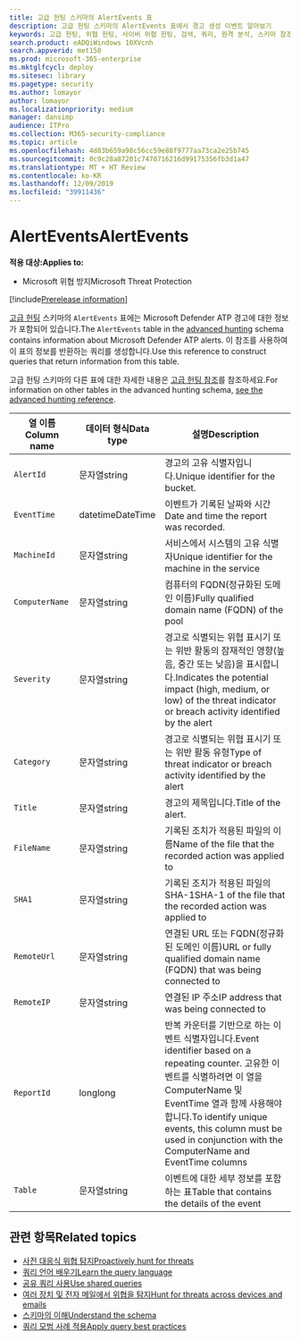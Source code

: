 ```yaml
---
title: 고급 헌팅 스키마의 AlertEvents 표
description: 고급 헌팅 스키마의 AlertEvents 표에서 경고 생성 이벤트 알아보기
keywords: 고급 헌팅, 위협 헌팅, 사이버 위협 헌팅, 검색, 쿼리, 원격 분석, 스키마 참조, kusto, 표, 열, 데이터 형식, 설명, alertevents, 경고, 심각도, 분류
search.product: eADQiWindows 10XVcnh
search.appverid: met150
ms.prod: microsoft-365-enterprise
ms.mktglfcycl: deploy
ms.sitesec: library
ms.pagetype: security
ms.author: lomayor
author: lomayor
ms.localizationpriority: medium
manager: dansimp
audience: ITPro
ms.collection: M365-security-compliance
ms.topic: article
ms.openlocfilehash: 4d83b659a98c56cc59e88f9777aa73ca2e25b745
ms.sourcegitcommit: 0c9c28a87201c7470716216d99175356fb3d1a47
ms.translationtype: MT + HT Review
ms.contentlocale: ko-KR
ms.lasthandoff: 12/09/2019
ms.locfileid: "39911436"
---
```

# <a name="alertevents"></a><span data-ttu-id="4f931-104">AlertEvents</span><span class="sxs-lookup"><span data-stu-id="4f931-104">AlertEvents</span></span>

<span data-ttu-id="4f931-105">**적용 대상:**</span><span class="sxs-lookup"><span data-stu-id="4f931-105">**Applies to:**</span></span>
- <span data-ttu-id="4f931-106">Microsoft 위협 방지</span><span class="sxs-lookup"><span data-stu-id="4f931-106">Microsoft Threat Protection</span></span>

[!include[Prerelease information](prerelease.md)]

<span data-ttu-id="4f931-107">[고급 헌팅](advanced-hunting-overview.md) 스키마의 `AlertEvents` 표에는 Microsoft Defender ATP 경고에 대한 정보가 포함되어 있습니다.</span><span class="sxs-lookup"><span data-stu-id="4f931-107">The `AlertEvents` table in the [advanced hunting](advanced-hunting-overview.md) schema contains information about Microsoft Defender ATP alerts.</span></span> <span data-ttu-id="4f931-108">이 참조를 사용하여 이 표의 정보를 반환하는 쿼리를 생성합니다.</span><span class="sxs-lookup"><span data-stu-id="4f931-108">Use this reference to construct queries that return information from this table.</span></span>

<span data-ttu-id="4f931-109">고급 헌팅 스키마의 다른 표에 대한 자세한 내용은 [고급 헌팅 참조](advanced-hunting-schema-tables.md)를 참조하세요.</span><span class="sxs-lookup"><span data-stu-id="4f931-109">For information on other tables in the advanced hunting schema, [see the advanced hunting reference](advanced-hunting-schema-tables.md).</span></span>

| <span data-ttu-id="4f931-110">열 이름</span><span class="sxs-lookup"><span data-stu-id="4f931-110">Column name</span></span> | <span data-ttu-id="4f931-111">데이터 형식</span><span class="sxs-lookup"><span data-stu-id="4f931-111">Data type</span></span> | <span data-ttu-id="4f931-112">설명</span><span class="sxs-lookup"><span data-stu-id="4f931-112">Description</span></span> |
|-------------|-----------|-------------|
| `AlertId` | <span data-ttu-id="4f931-113">문자열</span><span class="sxs-lookup"><span data-stu-id="4f931-113">string</span></span> | <span data-ttu-id="4f931-114">경고의 고유 식별자입니다.</span><span class="sxs-lookup"><span data-stu-id="4f931-114">Unique identifier for the bucket.</span></span> |
| `EventTime` | <span data-ttu-id="4f931-115">datetime</span><span class="sxs-lookup"><span data-stu-id="4f931-115">DateTime</span></span> | <span data-ttu-id="4f931-116">이벤트가 기록된 날짜와 시간</span><span class="sxs-lookup"><span data-stu-id="4f931-116">Date and time the report was recorded.</span></span> |
| `MachineId` | <span data-ttu-id="4f931-117">문자열</span><span class="sxs-lookup"><span data-stu-id="4f931-117">string</span></span> | <span data-ttu-id="4f931-118">서비스에서 시스템의 고유 식별자</span><span class="sxs-lookup"><span data-stu-id="4f931-118">Unique identifier for the machine in the service</span></span> |
| `ComputerName` | <span data-ttu-id="4f931-119">문자열</span><span class="sxs-lookup"><span data-stu-id="4f931-119">string</span></span> | <span data-ttu-id="4f931-120">컴퓨터의 FQDN(정규화된 도메인 이름)</span><span class="sxs-lookup"><span data-stu-id="4f931-120">Fully qualified domain name (FQDN) of the pool</span></span> |
| `Severity` | <span data-ttu-id="4f931-121">문자열</span><span class="sxs-lookup"><span data-stu-id="4f931-121">string</span></span> | <span data-ttu-id="4f931-122">경고로 식별되는 위협 표시기 또는 위반 활동의 잠재적인 영향(높음, 중간 또는 낮음)을 표시합니다.</span><span class="sxs-lookup"><span data-stu-id="4f931-122">Indicates the potential impact (high, medium, or low) of the threat indicator or breach activity identified by the alert</span></span> |
| `Category` | <span data-ttu-id="4f931-123">문자열</span><span class="sxs-lookup"><span data-stu-id="4f931-123">string</span></span> | <span data-ttu-id="4f931-124">경고로 식별되는 위협 표시기 또는 위반 활동 유형</span><span class="sxs-lookup"><span data-stu-id="4f931-124">Type of threat indicator or breach activity identified by the alert</span></span> |
| `Title` | <span data-ttu-id="4f931-125">문자열</span><span class="sxs-lookup"><span data-stu-id="4f931-125">string</span></span> | <span data-ttu-id="4f931-126">경고의 제목입니다.</span><span class="sxs-lookup"><span data-stu-id="4f931-126">Title of the alert.</span></span> |
| `FileName` | <span data-ttu-id="4f931-127">문자열</span><span class="sxs-lookup"><span data-stu-id="4f931-127">string</span></span> | <span data-ttu-id="4f931-128">기록된 조치가 적용된 파일의 이름</span><span class="sxs-lookup"><span data-stu-id="4f931-128">Name of the file that the recorded action was applied to</span></span> |
| `SHA1` | <span data-ttu-id="4f931-129">문자열</span><span class="sxs-lookup"><span data-stu-id="4f931-129">string</span></span> | <span data-ttu-id="4f931-130">기록된 조치가 적용된 파일의 SHA-1</span><span class="sxs-lookup"><span data-stu-id="4f931-130">SHA-1 of the file that the recorded action was applied to</span></span> |
| `RemoteUrl` | <span data-ttu-id="4f931-131">문자열</span><span class="sxs-lookup"><span data-stu-id="4f931-131">string</span></span> | <span data-ttu-id="4f931-132">연결된 URL 또는 FQDN(정규화된 도메인 이름)</span><span class="sxs-lookup"><span data-stu-id="4f931-132">URL or fully qualified domain name (FQDN) that was being connected to</span></span> |
| `RemoteIP` | <span data-ttu-id="4f931-133">문자열</span><span class="sxs-lookup"><span data-stu-id="4f931-133">string</span></span> | <span data-ttu-id="4f931-134">연결된 IP 주소</span><span class="sxs-lookup"><span data-stu-id="4f931-134">IP address that was being connected to</span></span> |
| `ReportId` | <span data-ttu-id="4f931-135">long</span><span class="sxs-lookup"><span data-stu-id="4f931-135">long</span></span> | <span data-ttu-id="4f931-136">반복 카운터를 기반으로 하는 이벤트 식별자입니다.</span><span class="sxs-lookup"><span data-stu-id="4f931-136">Event identifier based on a repeating counter.</span></span> <span data-ttu-id="4f931-137">고유한 이벤트를 식별하려면 이 열을 ComputerName 및 EventTime 열과 함께 사용해야 합니다.</span><span class="sxs-lookup"><span data-stu-id="4f931-137">To identify unique events, this column must be used in conjunction with the ComputerName and EventTime columns</span></span> |
| `Table` | <span data-ttu-id="4f931-138">문자열</span><span class="sxs-lookup"><span data-stu-id="4f931-138">string</span></span> | <span data-ttu-id="4f931-139">이벤트에 대한 세부 정보를 포함하는 표</span><span class="sxs-lookup"><span data-stu-id="4f931-139">Table that contains the details of the event</span></span> |

## <a name="related-topics"></a><span data-ttu-id="4f931-140">관련 항목</span><span class="sxs-lookup"><span data-stu-id="4f931-140">Related topics</span></span>
- [<span data-ttu-id="4f931-141">사전 대응식 위협 탐지</span><span class="sxs-lookup"><span data-stu-id="4f931-141">Proactively hunt for threats</span></span>](advanced-hunting-overview.md)
- [<span data-ttu-id="4f931-142">쿼리 언어 배우기</span><span class="sxs-lookup"><span data-stu-id="4f931-142">Learn the query language</span></span>](advanced-hunting-query-language.md)
- [<span data-ttu-id="4f931-143">공유 쿼리 사용</span><span class="sxs-lookup"><span data-stu-id="4f931-143">Use shared queries</span></span>](advanced-hunting-shared-queries.md)
- [<span data-ttu-id="4f931-144">여러 장치 및 전자 메일에서 위협을 탐지</span><span class="sxs-lookup"><span data-stu-id="4f931-144">Hunt for threats across devices and emails</span></span>](advanced-hunting-query-emails-devices.md)
- [<span data-ttu-id="4f931-145">스키마의 이해</span><span class="sxs-lookup"><span data-stu-id="4f931-145">Understand the schema</span></span>](advanced-hunting-schema-tables.md)
- [<span data-ttu-id="4f931-146">쿼리 모범 사례 적용</span><span class="sxs-lookup"><span data-stu-id="4f931-146">Apply query best practices</span></span>](advanced-hunting-best-practices.md)
